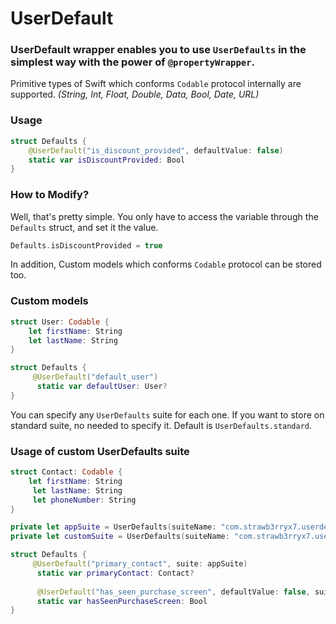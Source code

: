 # UserDefault

### UserDefault wrapper enables you to use `UserDefaults` in the simplest way with the power of `@propertyWrapper`.

Primitive types of Swift which conforms `Codable` protocol internally are supported. *(String, Int, Float, Double, Data, Bool, Date, URL)*

### Usage

```swift
struct Defaults {
    @UserDefault("is_discount_provided", defaultValue: false)
    static var isDiscountProvided: Bool
}
```

### How to Modify?

Well, that's pretty simple. You only have to access the variable through the `Defaults` struct, and set it the value.

```swift
Defaults.isDiscountProvided = true
```

In addition, Custom models which conforms `Codable` protocol can be stored too.

### Custom models

```swift
struct User: Codable {
    let firstName: String
    let lastName: String
}

struct Defaults {
     @UserDefault("default_user")
      static var defaultUser: User?
}
```

You can specify any `UserDefaults` suite for each one. If you want to store on standard suite, no needed to specify it. Default is `UserDefaults.standard`. 

### Usage of custom UserDefaults suite

```swift
struct Contact: Codable {
    let firstName: String
     let lastName: String
     let phoneNumber: String
}

private let appSuite = UserDefaults(suiteName: "com.strawb3rryx7.userdefault.appsuite")!
private let customSuite = UserDefaults(suiteName: "com.strawb3rryx7.userdefault.customsuite")!

struct Defaults {
     @UserDefault("primary_contact", suite: appSuite)
      static var primaryContact: Contact?
  
      @UserDefault("has_seen_purchase_screen", defaultValue: false, suite: customSuite)
      static var hasSeenPurchaseScreen: Bool
}
```

